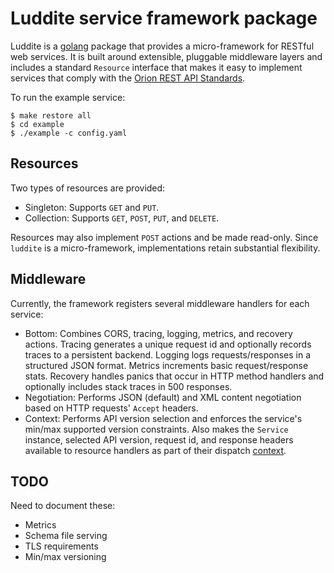 # Luddite service framework package

Luddite is a [golang][golang] package that provides a micro-framework
for RESTful web services.  It is built around extensible, pluggable
middleware layers and includes a standard `Resource` interface that
makes it easy to implement services that comply with the
[Orion REST API Standards][apistds].

[golang]: http://golang.org/
[apistds]: https://github.com/SpirentOrion/orion-docs/blob/master/api/api-standards.md

To run the example service:

    $ make restore all
    $ cd example
    $ ./example -c config.yaml

## Resources

Two types of resources are provided:

* Singleton: Supports `GET` and `PUT`.
* Collection: Supports `GET`, `POST`, `PUT`, and `DELETE`.

Resources may also implement `POST` actions and be made read-only.
Since `luddite` is a micro-framework, implementations retain
substantial flexibility.

## Middleware

Currently, the framework registers several middleware handlers for
each service:

* Bottom: Combines CORS, tracing, logging, metrics, and recovery
  actions. Tracing generates a unique request id and optionally
  records traces to a persistent backend.  Logging logs
  requests/responses in a structured JSON format.  Metrics
  increments basic request/response stats.  Recovery handles panics
  that occur in HTTP method handlers and optionally includes stack
  traces in 500 responses.
* Negotiation: Performs JSON (default) and XML content negotiation
  based on HTTP requests' `Accept` headers.
* Context: Performs API version selection and enforces the service's min/max
  supported version constraints. Also makes the `Service` instance, selected API
  version, request id, and response headers available to resource handlers as
  part of their dispatch [context][context].

[context]: http://blog.golang.org/context

## TODO

Need to document these:
* Metrics
* Schema file serving
* TLS requirements
* Min/max versioning
